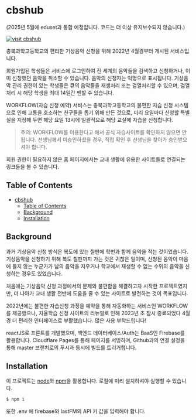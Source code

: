 # cbshub

(2025년 5월에 eduset과 통합 예정입니다. 코드는 더 이상 유지보수되지 않습니다.)

[![visit cbshub](https://img.shields.io/badge/visit-cbshub-purple.svg?style=flat-square)](https://cbshub.pages.dev)

충북과학고등학교의 편리한 기상음악 신청을 위해 2022년 4월경부터 개시된 서비스입니다.

회원가입된 학생들은 서비스에 로그인하여 전 세계의 음악들을 검색하고 신청하거나, 이미 신청했던 음악을 취소할 수 있습니다. 음악의 신청자는 익명으로 표시됩니다. 기상음악 관리 권한이 있는 학생들은 큐의 음악들을 재생처리 또는 검열처리할 수 있으며, 검열처리 시 해당 학생을 최대 14일간 밴할 수 있습니다.

WORKFLOW(자습 신청 예약) 서비스는 충북과학고등학교의 불편한 자습 신청 시스템으로 인해 고통을 호소하는 친구들을 돕기 위해 만든 것으로, 미리 요일마다 신청할 특별실을 지정해 두면 해당 요일 13시에 일괄적으로 해당 교실에 자습을 신청합니다.

> 주의: WORKFLOW를 이용한다고 해서 공식 자습사이트를 확인하지 않으면 안 됩니다. 선생님께서 미승인하셨을 경우, 직접 확인 후 선생님을 찾아가 승인받으셔야 합니다.

회원 권한이 필요하지 않은 홈 페이지에서는 교내 생활에 유용한 사이트들로 연결되는 링크들을 볼 수 있습니다.

## Table of Contents

- [cbshub](#cbshub)
  - [Table of Contents](#table-of-contents)
  - [Background](#background)
  - [Installation](#installation)

## Background

과거 기상음악 신청 방식은 복도에 있는 칠판에 학번과 함께 음악을 적는 것이었습니다. 기상음악을 신청하기 위해 복도 칠판까지 가는 것은 귀찮은 일이며, 신청된 음악이 마음에 들지 않는 누군가가 남의 음악을 지우거나 학교에서 재생할 수 없는 수위의 음악을 신청하는 경우도 있었습니다.

처음에는 기상음악 신청 과정에서의 문제와 불편함을 해결하고자 시작한 프로젝트였지만, 더 나아가 교내 생활 전반에 도움을 줄 수 있는 사이트로 발전하는 것이 목표입니다.

2022년에는 불편한 자습신청 과정을 예약을 통해 자동화하는 서비스인 WORKFLOW를 제공했으나, 자율학습 신청 사이트의 리뉴얼로 인해 2023년 초 잠시 종료되었다 4월경 더 편리한 인터페이스로 부활했습니다. 많은 사용 부탁드립니다!

reactJS로 프론트를 개발했으며, 백엔드 데이터베이스/Auth는 BaaS인 Firebase를 활용합니다. Cloudflare Pages를 통해 페이지를 서빙하며, Github과의 연결 설정을 통해 master 브랜치로의 푸시과 동시에 빌드를 트리거합니다.

## Installation

이 프로젝트는 [node](http://nodejs.org)와 [npm](https://npmjs.com)을 활용합니다. 로컬에 미리 설치하셔야 실행할 수 있습니다.

```sh
$ npm i
```

또한 .env 에 firebase와 lastFM의 API 키 값을 입력해야 합니다.
